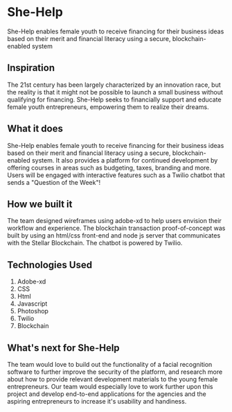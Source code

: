 # She-Help
She-Help enables female youth to receive financing for their business ideas based on their merit and financial literacy using a secure, blockchain-enabled system


## Inspiration
The 21st century has been largely characterized by an innovation race, but the reality is that it might not be possible to launch a small business without qualifying for financing. She-Help seeks to financially support and  educate female youth entrepreneurs, empowering them to realize their dreams.


## What it does
She-Help enables female youth to receive financing for their business ideas based on their merit and financial literacy using a secure, blockchain-enabled system. It also provides a platform for continued development by offering courses in areas such as budgeting, taxes, branding and more. Users will be engaged with interactive features such as a Twilio chatbot that sends a "Question of the Week"!


## How we built it
The team designed wireframes using adobe-xd to help users envision their workflow and experience. The blockchain transaction proof-of-concept was built by using an html/css front-end and node js server that communicates with the Stellar Blockchain. The chatbot is powered by Twilio.


## Technologies Used
1. Adobe-xd
2. CSS
3. Html
4. Javascript
5. Photoshop
6. Twilio
7. Blockchain

## What's next for She-Help
The team would love to build out the functionality of a facial recognition software to further improve the security of the platform, and research more about how to provide relevant development materials to the young female entrepreneurs. Our team would especially love to work further upon this project and develop end-to-end applications for the agencies and the aspiring entrepreneurs to increase it's usability and handiness.
